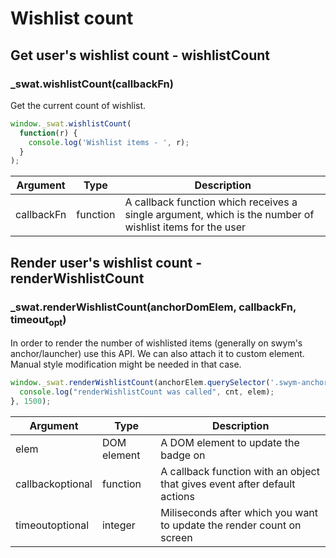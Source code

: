 # Wishlist count

## Get user's wishlist count <span class="hidden"> - wishlistCount</span>

### _swat.wishlistCount(callbackFn)

Get the current count of wishlist.

```javascript
window._swat.wishlistCount(
  function(r) {
    console.log('Wishlist items - ', r);
  }
);
```

Argument | Type | Description
--------- | ------- | -----------
callbackFn | function | A callback function which receives a single argument, which is the number of wishlist items for the user


## Render user's wishlist count <span class="hidden"> - renderWishlistCount</span>

### _swat.renderWishlistCount(anchorDomElem, callbackFn, timeout<sub class="subscript">opt</sub>)

In order to render the number of wishlisted items (generally on swym's anchor/launcher) use this API. We can also attach it to custom element. Manual style modification might be needed in that case.

```javascript
window._swat.renderWishlistCount(anchorElem.querySelector('.swym-anchor-badge'), function(cnt, elem){
  console.log("renderWishlistCount was called", cnt, elem);
}, 1500);
```

Argument | Type | Description
--------- | ------- | -----------
elem | DOM element | A DOM element to update the badge on
callback<span>optional</span> | function | A callback function with an object that gives event after default actions
timeout<span>optional</span> | integer | Miliseconds after which you want to update the render count on screen
